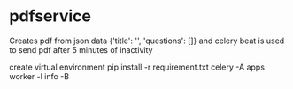 # pdfservice

Creates pdf from json data {'title': '', 'questions': []} and celery beat is used to send pdf after 5 minutes of inactivity

create virtual environment
pip install -r requirement.txt
celery -A apps worker -l info -B
